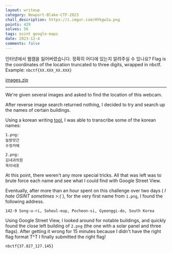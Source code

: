 ```yaml
---
layout: writeup
category: Newport-Blake-CTF-2023
chall_description: https://i.imgur.com/HYkgw1a.png
points: 429
solves: 56
tags: osint google-maps
date: 2023-12-4
comments: false
---
```


인터넷에서 웹캠을 잃어버렸습니다. 정확히 어디에 있는지 알려주실 수 있나요? Flag is the coordinates of the location truncated to three digits, wrapped in nbctf. Example: `nbctf{XX.XXX_XX.XXX}`

[images.zip](https://github.com/Nightxade/ctf-writeups/assets/CTFs/Newport-Blake-CTF-2023/osint/images.zip)  

---

We're given several images and asked to find the location of this webcam.  

After reverse image search returned nothing, I decided to try and search up the names of certain buildings.  

Using a korean writing [tool](https://www.drawkorean.com/), I was able to transcribe some of the korean names: 

    1.png:
    늘방앗간
    수정카메

    2.png:
    김내과의원
    옥이네포

At this point, there weren't any more special tricks. All that was left was to brute force each name and see what I could find with Google Street View.  

Eventually, after more than an hour spent on this challenge over two days (  *I hate OSINT sometimes >:(*  ), for the very first name from `1.png`, I found the following address.  

    142-9 Song-u-ri, Soheul-eup, Pocheon-si, Gyeonggi-do, South Korea  

Using Google Street View, I looked around for notable buildings, and quickly found the close left building of `2.png` (the one with a solar panel and three flags). After getting it wrong for 15 minutes because I didn't have the right flag format T^T I finally submitted the right flag!  

    nbctf{37.827_127.145}